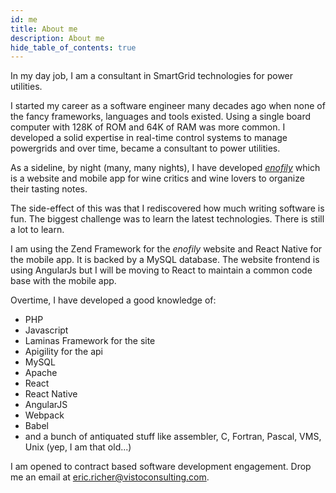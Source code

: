 ```yaml
---
id: me
title: About me
description: About me
hide_table_of_contents: true
---
```

In my day job, I am a consultant in SmartGrid technologies for power utilities.

I started my career as a software engineer many decades ago when none of the fancy frameworks,
languages and tools existed.  Using a single board computer with 128K of ROM and 64K of RAM was more 
common.  I developed a solid expertise in real-time control systems to manage powergrids and
over time, became a consultant to power utilities.

As a sideline, by night (many, many nights), I have developed _[enofily](https://www.enofily.com)_ which is a website and mobile app for wine critics
and wine lovers to organize their tasting notes.

The side-effect of this was that I rediscovered how much writing software is fun.  The biggest
challenge was to learn the latest technologies.  There is still a lot to learn.

I am using the Zend Framework for the _enofily_ website and React Native for the mobile app.
It is backed by a MySQL database.  The website frontend is using AngularJs but I will be moving
to React to maintain a common code base with the mobile app.

Overtime, I have developed a good knowledge of:
 * PHP
 * Javascript
 * Laminas Framework for the site
 * Apigility for the api
 * MySQL
 * Apache
 * React
 * React Native
 * AngularJS
 * Webpack
 * Babel
 * and a bunch of antiquated stuff like assembler, C, Fortran, Pascal, VMS, Unix (yep, I am that old...)

 
I am opened to contract based software development engagement. 
Drop me an email at [eric.richer@vistoconsulting.com](mailto:eric.richer@vistoconsulting.com).
